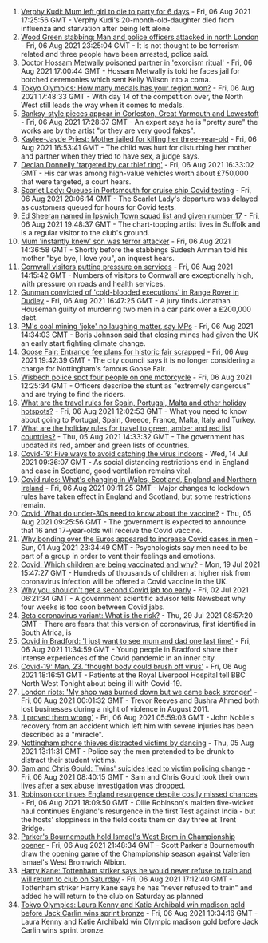 1. [Verphy Kudi: Mum left girl to die to party for 6 days](https://www.bbc.co.uk/news/uk-england-sussex-58102792) - Fri, 06 Aug 2021 17:25:56 GMT - Verphy Kudi's 20-month-old-daughter died from influenza and starvation after being left alone.
2. [Wood Green stabbing: Man and police officers attacked in north London](https://www.bbc.co.uk/news/uk-england-london-58124569) - Fri, 06 Aug 2021 23:25:04 GMT - It is not thought to be terrorism related and three people have been arrested, police said.
3. [Doctor Hossam Metwally poisoned partner in 'exorcism ritual'](https://www.bbc.co.uk/news/uk-england-humber-58116324) - Fri, 06 Aug 2021 17:00:44 GMT - Hossam Metwally is told he faces jail for botched ceremonies which sent Kelly Wilson into a coma.
4. [Tokyo Olympics: How many medals has your region won?](https://www.bbc.co.uk/news/uk-england-58073305) - Fri, 06 Aug 2021 17:48:33 GMT - With day 14 of the competition over, the North West still leads the way when it comes to medals.
5. [Banksy-style pieces appear in Gorleston, Great Yarmouth and Lowestoft](https://www.bbc.co.uk/news/uk-england-norfolk-58121178) - Fri, 06 Aug 2021 17:28:37 GMT - An expert says he is "pretty sure" the works are by the artist "or they are very good fakes".
6. [Kaylee-Jayde Priest: Mother jailed for killing her three-year-old](https://www.bbc.co.uk/news/uk-england-birmingham-58119754) - Fri, 06 Aug 2021 16:53:41 GMT - The child was hurt for disturbing her mother and partner when they tried to have sex, a judge says.
7. [Declan Donnelly 'targeted by car thief ring'](https://www.bbc.co.uk/news/uk-england-london-58121929) - Fri, 06 Aug 2021 16:33:02 GMT - His car was among high-value vehicles worth about £750,000 that were targeted, a court hears.
8. [Scarlet Lady: Queues in Portsmouth for cruise ship Covid testing](https://www.bbc.co.uk/news/uk-england-hampshire-58123879) - Fri, 06 Aug 2021 20:06:14 GMT - The Scarlet Lady's departure was delayed as customers queued for hours for Covid tests.
9. [Ed Sheeran named in Ipswich Town squad list and given number 17](https://www.bbc.co.uk/news/uk-england-suffolk-58121177) - Fri, 06 Aug 2021 19:48:37 GMT - The chart-topping artist lives in Suffolk and is a regular visitor to the club's ground.
10. [Mum 'instantly knew' son was terror attacker](https://www.bbc.co.uk/news/uk-england-london-58113040) - Fri, 06 Aug 2021 14:36:58 GMT - Shortly before the stabbings Sudesh Amman told his mother "bye bye, I love you", an inquest hears.
11. [Cornwall visitors putting pressure on services](https://www.bbc.co.uk/news/uk-england-cornwall-58099906) - Fri, 06 Aug 2021 14:15:42 GMT - Numbers of visitors to Cornwall are exceptionally high, with pressure on roads and health services.
12. [Gunman convicted of 'cold-blooded executions' in Range Rover in Dudley](https://www.bbc.co.uk/news/uk-england-birmingham-58115139) - Fri, 06 Aug 2021 16:47:25 GMT - A jury finds Jonathan Houseman guilty of murdering two men in a car park over a £200,000 debt.
13. [PM's coal mining 'joke' no laughing matter, say MPs](https://www.bbc.co.uk/news/uk-england-58116722) - Fri, 06 Aug 2021 14:34:03 GMT - Boris Johnson said that closing mines had given the UK an early start fighting climate change.
14. [Goose Fair: Entrance fee plans for historic fair scrapped](https://www.bbc.co.uk/news/uk-england-nottinghamshire-58120323) - Fri, 06 Aug 2021 19:42:39 GMT - The city council says it is no longer considering a charge for Nottingham's famous Goose Fair.
15. [Wisbech police spot four people on one motorcycle](https://www.bbc.co.uk/news/uk-england-cambridgeshire-58115636) - Fri, 06 Aug 2021 12:25:34 GMT - Officers describe the stunt as "extremely dangerous" and are trying to find the riders.
16. [What are the travel rules for Spain, Portugal, Malta and other holiday hotspots?](https://www.bbc.co.uk/news/explainers-56997931) - Fri, 06 Aug 2021 12:02:53 GMT - What you need to know about going to Portugal, Spain, Greece, France, Malta, Italy and Turkey.
17. [What are the holiday rules for travel to green, amber and red list countries?](https://www.bbc.co.uk/news/explainers-52544307) - Thu, 05 Aug 2021 14:33:32 GMT - The government has updated its red, amber and green lists of countries.
18. [Covid-19: Five ways to avoid catching the virus indoors](https://www.bbc.co.uk/news/explainers-53917432) - Wed, 14 Jul 2021 09:36:07 GMT - As social distancing restrictions end in England and ease in Scotland, good ventilation remains vital.
19. [Covid rules: What's changing in Wales, Scotland, England and Northern Ireland](https://www.bbc.co.uk/news/explainers-52530518) - Fri, 06 Aug 2021 09:11:25 GMT - Major changes to lockdown rules have taken effect in England and Scotland, but some restrictions remain.
20. [Covid: What do under-30s need to know about the vaccine?](https://www.bbc.co.uk/news/health-57273875) - Thu, 05 Aug 2021 09:25:56 GMT - The government is expected to announce that 16 and 17-year-olds will receive the Covid vaccine.
21. [Why bonding over the Euros appeared to increase Covid cases in men](https://www.bbc.co.uk/news/health-58015593) - Sun, 01 Aug 2021 23:34:49 GMT - Psychologists say men need to be part of a group in order to vent their feelings and emotions.
22. [Covid: Which children are being vaccinated and why?](https://www.bbc.co.uk/news/health-57888429) - Mon, 19 Jul 2021 15:47:27 GMT - Hundreds of thousands of children at higher risk from coronavirus infection will be offered a Covid vaccine in the UK.
23. [Why you shouldn't get a second Covid jab too early](https://www.bbc.co.uk/news/newsbeat-57682233) - Fri, 02 Jul 2021 06:21:34 GMT - A government scientific advisor tells Newsbeat why four weeks is too soon between Covid jabs.
24. [Beta coronavirus variant: What is the risk?](https://www.bbc.co.uk/news/health-55534727) - Thu, 29 Jul 2021 08:57:20 GMT - There are fears that this version of coronavirus, first identified in South Africa, is
25. [Covid in Bradford: 'I just want to see mum and dad one last time'](https://www.bbc.co.uk/news/uk-england-leeds-58115377) - Fri, 06 Aug 2021 11:34:59 GMT - Young people in Bradford share their intense experiences of the Covid pandemic in an inner city.
26. [Covid-19: Man, 23, 'thought body could brush off virus'](https://www.bbc.co.uk/news/uk-england-merseyside-58121193) - Fri, 06 Aug 2021 18:16:51 GMT - Patients at the Royal Liverpool Hospital tell BBC North West Tonight about being ill with Covid-19.
27. [London riots: 'My shop was burned down but we came back stronger'](https://www.bbc.co.uk/news/uk-england-london-58031162) - Fri, 06 Aug 2021 00:01:32 GMT - Trevor Reeves and Bushra Ahmed both lost businesses during a night of violence in August 2011.
28. ['I proved them wrong'](https://www.bbc.co.uk/news/uk-england-york-north-yorkshire-58111780) - Fri, 06 Aug 2021 05:59:03 GMT - John Noble's recovery from an accident which left him with severe injuries has been described as a "miracle".
29. [Nottingham phone thieves distracted victims by dancing](https://www.bbc.co.uk/news/uk-england-nottinghamshire-58103794) - Thu, 05 Aug 2021 13:11:31 GMT - Police say the men pretended to be drunk to distract their student victims.
30. [Sam and Chris Gould: Twins' suicides lead to victim policing change](https://www.bbc.co.uk/news/uk-england-cambridgeshire-58072098) - Fri, 06 Aug 2021 08:40:15 GMT - Sam and Chris Gould took their own lives after a sex abuse investigation was dropped.
31. [Robinson continues England resurgence despite costly missed chances](https://www.bbc.co.uk/sport/cricket/58122383) - Fri, 06 Aug 2021 18:09:50 GMT - Ollie Robinson's maiden five-wicket haul continues England's resurgence in the first Test against India - but the hosts' sloppiness in the field costs them on day three at Trent Bridge.
32. [Parker's Bournemouth hold Ismael's West Brom in Championship opener](https://www.bbc.co.uk/sport/football/58021521) - Fri, 06 Aug 2021 21:48:34 GMT - Scott Parker's Bournemouth draw the opening game of the Championship season against Valerien Ismael's West Bromwich Albion.
33. [Harry Kane: Tottenham striker says he would never refuse to train and will return to club on Saturday](https://www.bbc.co.uk/sport/football/58122156) - Fri, 06 Aug 2021 17:12:40 GMT - Tottenham striker Harry Kane says he has "never refused to train" and added he will return to the club on Saturday as planned
34. [Tokyo Olympics: Laura Kenny and Katie Archibald win madison gold before Jack Carlin wins sprint bronze](https://www.bbc.co.uk/sport/olympics/58113628) - Fri, 06 Aug 2021 10:34:16 GMT - Laura Kenny and Katie Archibald win Olympic madison gold before Jack Carlin wins sprint bronze.
